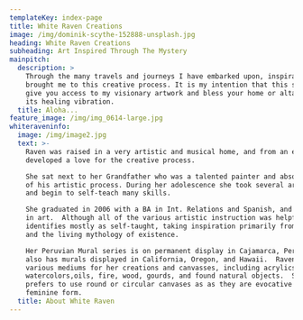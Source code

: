 ```yaml
---
templateKey: index-page
title: White Raven Creations
image: /img/dominik-scythe-152888-unsplash.jpg
heading: White Raven Creations
subheading: Art Inspired Through The Mystery
mainpitch:
  description: >
    Through the many travels and journeys I have embarked upon, inspiration has
    brought me to this creative process. It is my intention that this site will
    give you access to my visionary artwork and bless your home or altar with
    its healing vibration.   
  title: Aloha...
feature_image: /img/img_0614-large.jpg
whiteraveninfo:
  image: /img/image2.jpg
  text: >-
    Raven was raised in a very artistic and musical home, and from an early age
    developed a love for the creative process.

    She sat next to her Grandfather who was a talented painter and absorbed much
    of his artistic process. During her adolescence she took several art classes
    and begin to self-teach many skills.

    She graduated in 2006 with a BA in Int. Relations and Spanish, and a minor
    in art.  Although all of the various artistic instruction was helpful, she
    identifies mostly as self-taught, taking inspiration primarily from Nature
    and the living mythology of existence.

    Her Peruvian Mural series is on permanent display in Cajamarca, Peru. She
    also has murals displayed in California, Oregon, and Hawaii.  Raven utilizes
    various mediums for her creations and canvasses, including acrylics,
    watercolors,oils, fire, wood, gourds, and found natural objects.  She
    prefers to use round or circular canvases as as they are evocative of the
    feminine form.
  title: About White Raven
---
```


